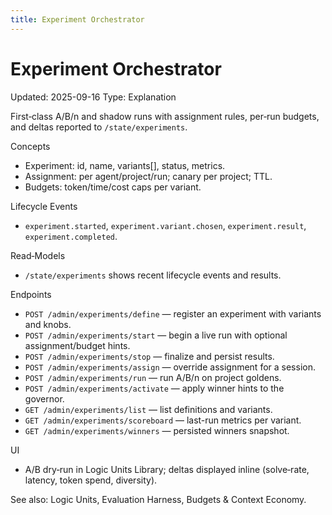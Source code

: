 ```yaml
---
title: Experiment Orchestrator
---
```


# Experiment Orchestrator
Updated: 2025-09-16
Type: Explanation

First‑class A/B/n and shadow runs with assignment rules, per‑run budgets, and deltas reported to `/state/experiments`.

Concepts
- Experiment: id, name, variants[], status, metrics.
- Assignment: per agent/project/run; canary per project; TTL.
- Budgets: token/time/cost caps per variant.

Lifecycle Events
- `experiment.started`, `experiment.variant.chosen`, `experiment.result`, `experiment.completed`.

Read‑Models
- `/state/experiments` shows recent lifecycle events and results.

Endpoints
- `POST /admin/experiments/define` — register an experiment with variants and knobs.
- `POST /admin/experiments/start` — begin a live run with optional assignment/budget hints.
- `POST /admin/experiments/stop` — finalize and persist results.
- `POST /admin/experiments/assign` — override assignment for a session.
- `POST /admin/experiments/run` — run A/B/n on project goldens.
- `POST /admin/experiments/activate` — apply winner hints to the governor.
- `GET /admin/experiments/list` — list definitions and variants.
- `GET /admin/experiments/scoreboard` — last-run metrics per variant.
- `GET /admin/experiments/winners` — persisted winners snapshot.

UI
- A/B dry‑run in Logic Units Library; deltas displayed inline (solve‑rate, latency, token spend, diversity).

See also: Logic Units, Evaluation Harness, Budgets & Context Economy.

